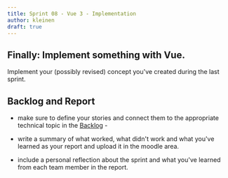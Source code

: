 ```yaml
---
title: Sprint 08 - Vue 3 - Implementation
author: kleinen
draft: true
---
```


## Finally: Implement something with Vue.

Implement your (possibly revised) concept you've created during the last sprint.

## Backlog and Report

- make sure to define your stories and connect them to the appropriate technical
topic in the [Backlog](https://backlog.f4.htw-berlin.de/#/courses/4-web-technology-aktuelle-themen-agile-web-development) -

- write a summary of what worked, what didn't work and what you've learned as your report and upload it in the moodle area.
- include a personal reflection about the sprint and what you've learned from each team member in the report.
